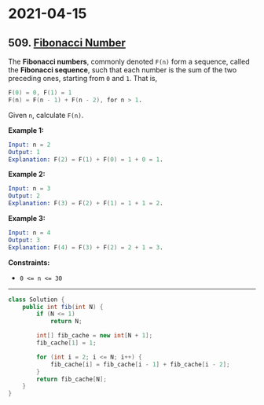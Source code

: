 # 2021-04-15

## 509. [Fibonacci Number](https://leetcode.com/problems/fibonacci-number/)

The **Fibonacci numbers**, commonly denoted `F(n)` form a sequence, called the **Fibonacci sequence**, such that each number is the sum of the two preceding ones, starting from `0` and `1`. That is,

```s
F(0) = 0, F(1) = 1
F(n) = F(n - 1) + F(n - 2), for n > 1.
```

Given `n`, calculate `F(n)`.

**Example 1:**

```s
Input: n = 2
Output: 1
Explanation: F(2) = F(1) + F(0) = 1 + 0 = 1.
```

**Example 2:**

```s
Input: n = 3
Output: 2
Explanation: F(3) = F(2) + F(1) = 1 + 1 = 2.
```

**Example 3:**

```s
Input: n = 4
Output: 3
Explanation: F(4) = F(3) + F(2) = 2 + 1 = 3.
```

**Constraints:**

- `0 <= n <= 30`

---

```java
class Solution {
    public int fib(int N) {
        if (N <= 1)
            return N;

        int[] fib_cache = new int[N + 1];
        fib_cache[1] = 1;

        for (int i = 2; i <= N; i++) {
            fib_cache[i] = fib_cache[i - 1] + fib_cache[i - 2];
        }
        return fib_cache[N];
    }
}
```
